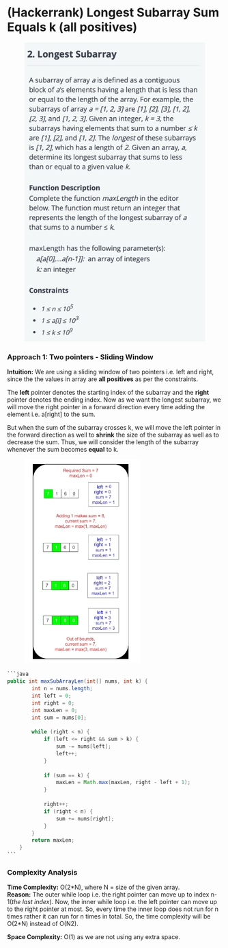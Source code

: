 # (Hackerrank) Longest Subarray Sum Equals k (all positives)

<figure><img src="../../../.gitbook/assets/image (4) (1) (1).png" alt=""><figcaption></figcaption></figure>

### Approach 1: Two pointers - Sliding Window

**Intuition:** We are using a sliding window of two pointers i.e. left and right, since the the values in array are **all positives** as per the constraints.

The **left** pointer denotes the starting index of the subarray and the **right** pointer denotes the ending index. Now as we want the longest subarray, we will move the right pointer in a forward direction every time adding the element i.e. a\[right] to the sum.&#x20;

But when the sum of the subarray crosses k, we will move the left pointer in the forward direction as well to **shrink** the size of the subarray as well as to decrease the sum. Thus, we will consider the length of the subarray whenever the sum becomes **equal** to k.

<figure><img src="../../../.gitbook/assets/image (5) (1).png" alt=""><figcaption></figcaption></figure>

````java
```java
public int maxSubArrayLen(int[] nums, int k) {
        int n = nums.length;
        int left = 0;
        int right = 0;
        int maxLen = 0;
        int sum = nums[0];

        while (right < n) {
            if (left <= right && sum > k) {
                sum -= nums[left];
                left++;
            }

            if (sum == k) {
                maxLen = Math.max(maxLen, right - left + 1);
            }

            right++;
            if (right < n) {
                sum += nums[right];
            }
        }
        return maxLen;
    }
```
````

### Complexity Analysis

**Time Complexity:** O(2\*N), where N = size of the given array.\
**Reason:** The outer while loop i.e. the right pointer can move up to index n-1(_the last index_). Now, the inner while loop i.e. the left pointer can move up to the right pointer at most. So, every time the inner loop does not run for n times rather it can run for n times in total. So, the time complexity will be O(2\*N) instead of O(N2).

**Space Complexity:** O(1) as we are not using any extra space.
